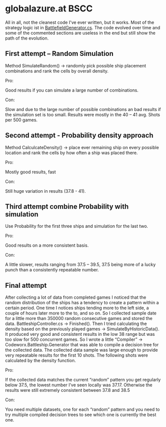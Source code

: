 # globalazure.at BSCC

All in all, not the cleanest code I've ever written, but it works.
Most of the strategy logic ist in [BattlefieldGenerator.cs](Codeworx.Battleship.Player/BattlefieldGenerator.cs).
The code evolved over time and some of the commented sections are useless in the end but still show the path of the evolution.

## First attempt – Random Simulation

Method SimulateRandom() -> randomly pick possible ship placement combinations and rank the cells by overall density.

Pro:

Good results if you can simulate a large number of combinations.

Con:

Slow and due to the large number of possible combinations an bad results if the simulation set is too small. 
Results were mostly in the 40 – 41 avg. Shots per 500 games.

## Second attempt - Probability density approach

Method CalculcateDensity() -> place ever remaining ship on every possible location and rank the cells by how often a ship was placed there.

Pro:

Mostly good results, fast

Con:

Still huge variation in results (37.8 - 41).

## Third attempt combine Probability with simulation

Use Probability for the first three ships and simulation for the last two.

Pro:

Good results on a more consistent basis.

Con:

A little slower, results ranging from 37.5 – 39.5, 37.5 being more of a lucky punch than a consistently repeatable number.

## Final attempt

After collecting a lot of data from completed games I noticed that the random distribution of the ships has a tendency to create a pattern within a certain period. One time I notices ships tending more to the left side, a couple of hours later more to the to, and so on. So I collected sample date for a little more than 350000 random consecutive games and stored the data. BattleshipController.cs -> Finished().
Then I tried calculating the density based on the previously played games -> SimulateByHistoricData(). It produced very good and consistent results in the low 38 range but was too slow for 500 concurrent games.
So I wrote a little “Compiler” -> Codeworx.Battleship.Generator that was able to compile a decision tree for the collected data. 
The collected data sample was large enough to provide very repeatable results for the first 10 shots. The following shots were calculated by the density function.

Pro:

If the collected data matches the current “random” pattern you get regularly below 37.5, the lowest number I’ve seen locally was 37.17. Otherwise the results were still extremely consistent between 37.8 and 38.5

Con:

You need multiple datasets, one for each “random” pattern and you need to try multiple compiled decision trees to see which one is currently the best one.
